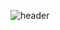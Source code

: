 ![header](https://capsule-render.vercel.app/api?type=waving&fontAlignY=14&height=180&color=0:43cea2,100:185a9d&fontColor=ffffff&animation=fadeIn&fontSize=24&text=Aste%20Ploug%20Henriksen-nl--nl--nl-Software%20Engineer%20|%20Full-Stack-nl--nl--nl--nl--nl-&desc=/%20AH-steh%20PLAU%20HEN-rik-sen%20/&descAlignY=26&descSize=14)



<!--

![header](https://capsule-render.vercel.app/api?type=waving&fontAlignY=16&height=270&color=timeGradient&animation=fadeIn&fontSize=42&text=Aste%20Ploug%20Henriksen-nl-Software%20Engineer%20|%20Full-Stack%20&desc=/%20AH-steh%20PLAU%20HEN-rik-sen%20/&descAlignY=28)
![header](https://capsule-render.vercel.app/api?type=waving&fontAlignY=16&height=270&color=timeGradient&animation=fadeIn&fontSize=42&text=Aste%20Ploug%20Henriksen-nl-Software%20Engineer%20|%20Full-Stack%20&desc=Pronounced:%20AH-steh%20PLAU%20HEN-rik-sen&descAlignY=28)


**aste/aste** is a ✨ _special_ ✨ repository because its `README.md` (this file) appears on your GitHub profile.

Here are some ideas to get you started:

- 🔭 I’m currently working on ...
- 🌱 I’m currently learning ...
- 👯 I’m looking to collaborate on ...
- 🤔 I’m looking for help with ...
- 💬 Ask me about ...
- 📫 How to reach me: ...
- 😄 Pronouns: ...
- ⚡ Fun fact: ...
-->
